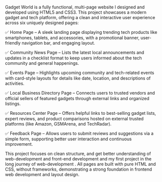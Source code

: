 Gadget World is a fully functional, multi-page website I designed and developed using HTML5 and CSS3. This project showcases a modern gadget and tech platform, offering a clean and interactive user experience across six uniquely designed pages:

✅ Home Page – A sleek landing page displaying trending tech products like smartphones, tablets, and accessories, with a promotional banner, user-friendly navigation bar, and engaging layout.

✅ Community News Page – Lists the latest local announcements and updates in a checklist format to keep users informed about the tech community and general happenings.

✅ Events Page – Highlights upcoming community and tech-related events with card-style layouts for details like date, location, and descriptions of activities.

✅ Local Business Directory Page – Connects users to trusted vendors and official sellers of featured gadgets through external links and organized listings.

✅ Resources Center Page – Offers helpful links to best-selling gadget lists, expert reviews, and product comparisons hosted on external trusted platforms (like Amazon, GSMArena, and TechRadar).

✅ Feedback Page – Allows users to submit reviews and suggestions via a simple form, supporting better user interaction and continuous improvement.

This project focuses on clean structure, and get better understanding of web-development and front-end development and my first project in the long journey of web-development . All pages are built with pure HTML and CSS, without frameworks, demonstrating a strong foundation in frontend web development and layout design.
